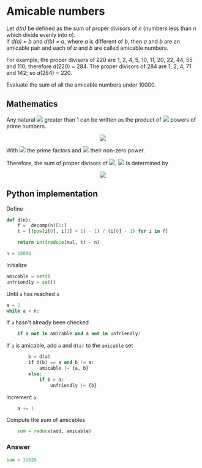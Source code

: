 # Amicable numbers

Let *d(n)* be defined as the sum of proper divisors of *n* (numbers less than *n* which divide evenly into *n*).  
If *d(a) = b* and *d(b) = a*, where *a* is different of *b*, then *a* and *b* are an amicable pair and each of *a* and *b* are called amicable numbers.

For example, the proper divisors of 220 are 1, 2, 4, 5, 10, 11, 20, 22, 44, 55 and 110; therefore *d*(220) = 284. The proper divisors of 284 are 1, 2, 4, 71 and 142; so *d*(284) = 220.

Evaluate the sum of all the amicable numbers under 10000.

## Mathematics

Any natural <img src="https://latex.codecogs.com/svg.latex?n"> greater than 1 can be written as the product of <img src="https://latex.codecogs.com/svg.latex?k"> powers of prime numbers.

<p align="center">
    <!-- n=\prod_i^k{f_i}^{e_i} -->
    <img src="https://latex.codecogs.com/svg.latex?n%3D%5Cprod_i%5Ek%7Bf_i%7D%5E%7Be_i%7D">
</p>

With <img src="https://latex.codecogs.com/svg.latex?f_i"> the prime factors and <img src="https://latex.codecogs.com/svg.latex?e_i"> their non-zero power.

Therefore, the sum of proper divisors of <img src="https://latex.codecogs.com/svg.latex?n">, <img src="https://latex.codecogs.com/svg.latex?d%28n%29"> is determined by

<p align="center">
    <!-- d(n)=\left[\prod_i^{k}\frac{{f_i}^{e_i+1}-1}{f_i-1}\right]-n -->
    <img src="https://latex.codecogs.com/svg.latex?d%28n%29%3D%5Cleft%5B%5Cprod_i%5E%7Bk%7D%5Cfrac%7B%7Bf_i%7D%5E%7Be_i%2B1%7D-1%7D%7Bf_i-1%7D%5Cright%5D-n">
</p>

## Python implementation

Define

```python
def d(n):
    f =  decomp(n)[1:]
    t = [(pow(i[0], i[1] + 1) - 1) / (i[0] - 1) for i in f]

    return int(reduce(mul, t) - n)

n = 10000
```

Initialize

```python
amicable = set()
unfriendly = set()
```

Until `a` has reached `n`

```python
a = 2
while a < n:
```

If `a` hasn't already been checked

```python
    if a not in amicable and a not in unfriendly:
```

If `a` is amicable, add `a` and `d(a)` to the `amicable` set

```python
        b = d(a)
        if d(b) == a and b != a:
            amicable |= {a, b}
        else:
            if b > a:
                unfriendly |= {b}
```

Increment `a`

```python
    a += 1
```

Compute the sum of amicables

```python
    sum = reduce(add, amicable)
```

### Answer

```python
sum = 31626
```
